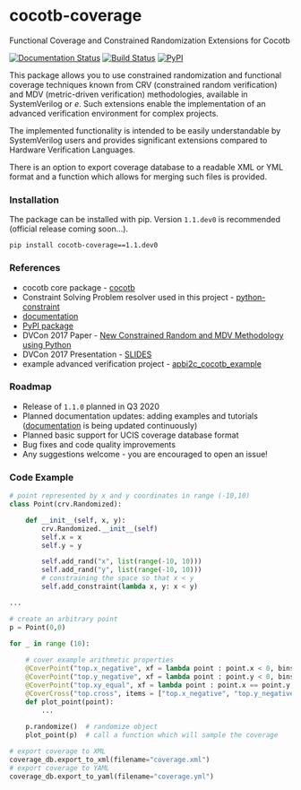 # cocotb-coverage
Functional Coverage and Constrained Randomization Extensions for Cocotb

[![Documentation Status](https://readthedocs.org/projects/cocotb-coverage/badge/?version=latest)](http://cocotb-coverage.readthedocs.org/en/latest/)
[![Build Status](https://travis-ci.org/mciepluc/cocotb-coverage.svg?branch=master)](https://travis-ci.org/mciepluc/cocotb-coverage)
[![PyPI](https://img.shields.io/pypi/dm/cocotb-coverage.svg?label=PyPI%20downloads)](https://pypi.org/project/cocotb-coverage/)

This package allows you to use constrained randomization and functional coverage techniques known from CRV (constrained random verification) and MDV (metric-driven verification) methodologies, available in SystemVerilog or _e_. Such extensions enable the implementation of an advanced verification environment for complex projects.

The implemented functionality is intended to be easily understandable by SystemVerilog users and provides significant extensions compared to Hardware Verification Languages. 

There is an option to export coverage database to a readable XML or YML format and a function which allows for merging such files is provided. 

### Installation
The package can be installed with pip. Version ```1.1.dev0``` is recommended (official release coming soon...).
```
pip install cocotb-coverage==1.1.dev0
```

### References

* cocotb core package - [cocotb](https://github.com/potentialventures/cocotb)
* Constraint Solving Problem resolver used in this project - [python-constraint](https://github.com/python-constraint/python-constraint)
* [documentation](https://cocotb-coverage.readthedocs.io/en/latest/) 
* [PyPI package](https://pypi.org/project/cocotb-coverage/1.1.dev0)
* DVCon 2017 Paper - [New Constrained Random and MDV Methodology using Python](http://events.dvcon.org/2017/proceedings/papers/02_3.pdf)
* DVCon 2017 Presentation - [SLIDES](http://events.dvcon.org/2017/proceedings/slides/02_3.pdf)
* example advanced verification project - [apbi2c_cocotb_example](https://github.com/mciepluc/apbi2c_cocotb_example)

### Roadmap
* Release of ```1.1.0``` planned in Q3 2020
* Planned documentation updates: adding examples and tutorials ([documentation](https://cocotb-coverage.readthedocs.io/en/latest/)  is being updated continuously)
* Planned basic support for UCIS coverage database format
* Bug fixes and code quality improvements
* Any suggestions welcome - you are encouraged to open an issue!

### Code Example
```Python
# point represented by x and y coordinates in range (-10,10)
class Point(crv.Randomized):

    def __init__(self, x, y):
        crv.Randomized.__init__(self)
        self.x = x
        self.y = y

        self.add_rand("x", list(range(-10, 10)))
        self.add_rand("y", list(range(-10, 10)))
        # constraining the space so that x < y
        self.add_constraint(lambda x, y: x < y)

...

# create an arbitrary point
p = Point(0,0)

for _ in range (10):
    
    # cover example arithmetic properties
    @CoverPoint("top.x_negative", xf = lambda point : point.x < 0, bins = [True, False])
    @CoverPoint("top.y_negative", xf = lambda point : point.y < 0, bins = [True, False])
    @CoverPoint("top.xy_equal", xf = lambda point : point.x == point.y, bins = [True, False])
    @CoverCross("top.cross", items = ["top.x_negative", "top.y_negative"])
    def plot_point(point):
        ...
    
    p.randomize()  # randomize object
    plot_point(p)  # call a function which will sample the coverage

# export coverage to XML
coverage_db.export_to_xml(filename="coverage.xml")
# export coverage to YAML
coverage_db.export_to_yaml(filename="coverage.yml")              
```

